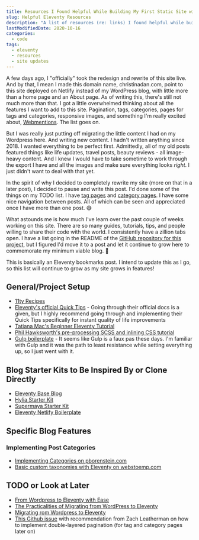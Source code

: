```yaml
---
title: Resources I Found Helpful While Building My First Static Site with Eleventy
slug: Helpful Eleventy Resources
description: "A list of resources (re: links) I found helpful while building this site using Eleventy"
lastModifiedDate: 2020-10-16
categories:
  - code
tags:
  - eleventy
  - resources
  - site updates
---
```

A few days ago, I "officially" took the redesign and rewrite of this site live. And by that, I mean I made this domain name, christinadan.com, point to this site deployed on Netlify instead of my WordPress blog, with little more than a home page and an About page.<!-- excerpt --> As of writing this, there's still not much more than that. I got a little overwhelmed thinking about all the features I want to add to this site. Pagination, tags, categories, pages for tags and categories, responsive images, and something I'm really excited about, [Webmentions](https://indieweb.org/Webmention). The list goes on.

But I was really just putting off migrating the little content I had on my Wordpress here. And writing new content. I hadn't written anything since 2018. I wanted everything to be perfect first. Admittedly, all of my old posts featured things like life updates, travel posts, beauty reviews - all image-heavy content. And I knew I would have to take sometime to work through the export I have and all the images and make sure everything looks *right*. I just didn't want to deal with that yet.

In the spirit of why I decided to completely rewrite my site (more on that in a later post), I decided to pause and write this post. I'd done some of the things on my TODO list. I have [tag pages](/blog/tags/) and [category pages](/blog/category/). I have some nice navigation between posts. All of which can be seen and appreciated once I have more than one post. 😅

What astounds me is how much I've learn over the past couple of weeks working on this site. There are so many guides, tutorials, tips, and people willing to share their code with the world. I consistently have a zillion tabs open. I have a list going in the README of the [GitHub repository for this project](https://github.com/christinadan/christinadan-11ty), but I figured I'd move it to a post and let it continue to grow here to commemorate my minimum viable blog. 🎉

This is basically an Eleventy bookmarks post. I intend to update this as I go, so this list will continue to grow as my site grows in features!

## General/Project Setup
* [11ty Recipes](https://www.11ty.recipes)
* [Eleventy's official Quick Tips](https://www.11ty.dev/docs/quicktips/) - Going through their official docs is a given, but I highly recommend going through and implementing their Quick Tips specifically for instant quality of life improvements
* [Tatiana Mac's Beginner Eleventy Tutorial](https://tatianamac.com/posts/beginner-eleventy-tutorial-parti/)
* [Phil Hawksworth's pre-processing SCSS and inlining CSS tutorial](https://www.hawksworx.com/blog/keeping-sass-simple-and-speedy-on-eleventy/)
* [Gulp boilerplate](https://github.com/cferdinandi/gulp-boilerplate/blob/master/gulpfile.js) - It seems like Gulp is a faux pas these days. I'm familiar with Gulp and it was the path to least resistance while setting everything up, so I just went with it.

## Blog Starter Kits to Be Inspired By or Clone Directly
* [Eleventy Base Blog](https://github.com/11ty/eleventy-base-blog)
* [Hylia Starter Kit](https://github.com/hankchizljaw/hylia)
* [Supermaya Starter Kit](https://github.com/MadeByMike/supermaya)
* [Eleventy Netlify Boilerplate](https://github.com/danurbanowicz/eleventy-netlify-boilerplate)

## Specific Blog Features
### Implementing Post Categories
* [Implementing Categories on pborenstein.com](https://www.pborenstein.com/posts/categories/)
* [Basic custom taxonomies with Eleventy on webstoemp.com](https://www.webstoemp.com/blog/basic-custom-taxonomies-with-eleventy/)

## TODO or Look at Later
* [From Wordpress to Eleventy with Ease](https://heydonworks.com/article/wordpress-to-eleventy/)
* [The Practicalities of Migrating from WordPress to Eleventy](https://ishambuilds.tech/posts/2020-05-23-journey-to-eleventy-pt-2/)
* [Migrating rom Wordpress to Eleventy](https://edspencer.me.uk/posts/2019-10-16-migrating-from-wordpress-to-eleventy/)
* [This Github issue](https://github.com/11ty/eleventy/issues/332) with recommendation from Zach Leatherman on how to implement double-layered pagination (for tag and category pages later on)
